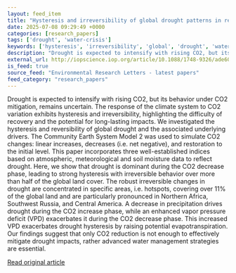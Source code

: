 ```yaml
---
layout: feed_item
title: "Hysteresis and irreversibility of global drought patterns in response to CO2 mitigation efforts"
date: 2025-07-08 09:29:49 +0000
categories: [research_papers]
tags: ['drought', 'water-crisis']
keywords: ['hysteresis', 'irreversibility', 'global', 'drought', 'water-crisis']
description: "Drought is expected to intensify with rising CO2, but its behavior under CO2 mitigation, remains uncertain"
external_url: http://iopscience.iop.org/article/10.1088/1748-9326/ade608
is_feed: true
source_feed: "Environmental Research Letters - latest papers"
feed_category: "research_papers"
---
```


Drought is expected to intensify with rising CO2, but its behavior under CO2 mitigation, remains uncertain. The response of the climate system to CO2 variation exhibits hysteresis and irreversibility, highlighting the difficulty of recovery and the potential for long-lasting impacts. We investigated the hysteresis and reversibility of global drought and the associated underlying drivers. The Community Earth System Model 2 was used to simulate CO2 changes: linear increases, decreases (i.e. net negative), and restoration to the initial level. This paper incorporates three well-established indices based on atmospheric, meteorological and soil moisture data to reflect drought. Here, we show that drought is dominant during the CO2 decrease phase, leading to strong hysteresis with irreversible behavior over more than half of the global land cover. The robust irreversible changes in drought are concentrated in specific areas, i.e. hotspots, covering over 11% of the global land and are particularly pronounced in Northern Africa, Southwest Russia, and Central America. A decrease in precipitation drives drought during the CO2 increase phase, while an enhanced vapor pressure deficit (VPD) exacerbates it during the CO2 decrease phase. This increased VPD exacerbates drought hysteresis by raising potential evapotranspiration. Our findings suggest that only CO2 reduction is not enough to effectively mitigate drought impacts, rather advanced water management strategies are essential.

[Read original article](http://iopscience.iop.org/article/10.1088/1748-9326/ade608)
